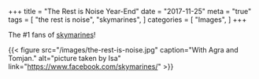 +++
title = "The Rest is Noise Year-End"
date = "2017-11-25"
meta = "true"
tags = [
    "the rest is noise",
    "skymarines",
]
categories = [
    "Images",
]
+++

The #1 fans of [skymarines](https://www.facebook.com/skymarines/)!

{{< figure src="/images/the-rest-is-noise.jpg" caption="With Agra and Tomjan." alt="picture taken by Isa" link="https://www.facebook.com/skymarines/" >}}
